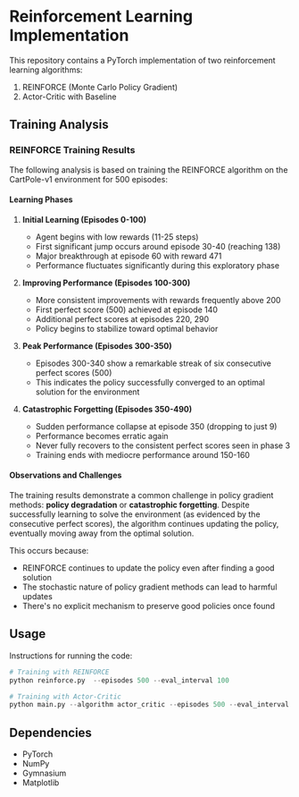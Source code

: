 # Reinforcement Learning Implementation

This repository contains a PyTorch implementation of two reinforcement learning algorithms:
1. REINFORCE (Monte Carlo Policy Gradient)
2. Actor-Critic with Baseline

## Training Analysis

### REINFORCE Training Results

The following analysis is based on training the REINFORCE algorithm on the CartPole-v1 environment for 500 episodes:

#### Learning Phases

1. **Initial Learning (Episodes 0-100)**
   - Agent begins with low rewards (11-25 steps)
   - First significant jump occurs around episode 30-40 (reaching 138)
   - Major breakthrough at episode 60 with reward 471
   - Performance fluctuates significantly during this exploratory phase

2. **Improving Performance (Episodes 100-300)**
   - More consistent improvements with rewards frequently above 200
   - First perfect score (500) achieved at episode 140
   - Additional perfect scores at episodes 220, 290
   - Policy begins to stabilize toward optimal behavior

3. **Peak Performance (Episodes 300-350)**
   - Episodes 300-340 show a remarkable streak of six consecutive perfect scores (500)
   - This indicates the policy successfully converged to an optimal solution for the environment

4. **Catastrophic Forgetting (Episodes 350-490)**
   - Sudden performance collapse at episode 350 (dropping to just 9)
   - Performance becomes erratic again
   - Never fully recovers to the consistent perfect scores seen in phase 3
   - Training ends with mediocre performance around 150-160

#### Observations and Challenges

The training results demonstrate a common challenge in policy gradient methods: **policy degradation** or **catastrophic forgetting**. Despite successfully learning to solve the environment (as evidenced by the consecutive perfect scores), the algorithm continues updating the policy, eventually moving away from the optimal solution.

This occurs because:
- REINFORCE continues to update the policy even after finding a good solution
- The stochastic nature of policy gradient methods can lead to harmful updates
- There's no explicit mechanism to preserve good policies once found


## Usage

Instructions for running the code:

```python
# Training with REINFORCE
python reinforce.py  --episodes 500 --eval_interval 100

# Training with Actor-Critic
python main.py --algorithm actor_critic --episodes 500 --eval_interval 100
```

## Dependencies

- PyTorch
- NumPy
- Gymnasium
- Matplotlib